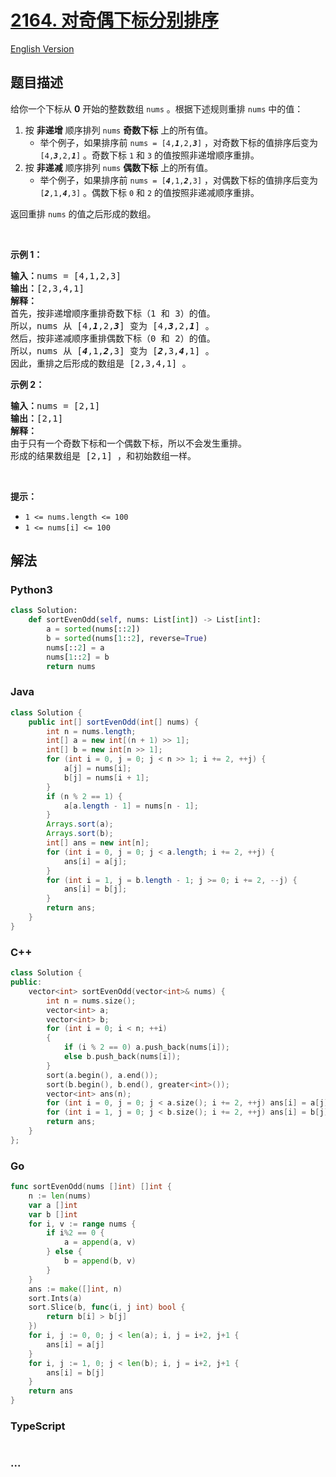 # [2164. 对奇偶下标分别排序](https://leetcode.cn/problems/sort-even-and-odd-indices-independently)

[English Version](/solution/2100-2199/2164.Sort%20Even%20and%20Odd%20Indices%20Independently/README_EN.md)

## 题目描述

<!-- 这里写题目描述 -->

<p>给你一个下标从 <strong>0</strong> 开始的整数数组 <code>nums</code> 。根据下述规则重排 <code>nums</code> 中的值：</p>

<ol>
	<li>按 <strong>非递增</strong> 顺序排列 <code>nums</code> <strong>奇数下标</strong> 上的所有值。
    <ul>
    	<li>举个例子，如果排序前 <code>nums = [4,<em><strong>1</strong></em>,2,<em><strong>3</strong></em>]</code> ，对奇数下标的值排序后变为 <code>[4,<em><strong>3</strong></em>,2,<em><strong>1</strong></em>]</code> 。奇数下标 <code>1</code> 和 <code>3</code> 的值按照非递增顺序重排。</li>
    </ul>
    </li>
    <li>按 <strong>非递减</strong> 顺序排列 <code>nums</code> <strong>偶数下标</strong> 上的所有值。
    <ul>
    	<li>举个例子，如果排序前 <code>nums = [<em><strong>4</strong></em>,1,<em><strong>2</strong></em>,3]</code> ，对偶数下标的值排序后变为 <code>[<em><strong>2</strong></em>,1,<em><strong>4</strong></em>,3]</code> 。偶数下标 <code>0</code> 和 <code>2</code> 的值按照非递减顺序重排。</li>
    </ul>
    </li>
</ol>

<p>返回重排 <code>nums</code> 的值之后形成的数组。</p>

<p>&nbsp;</p>

<p><strong>示例 1：</strong></p>

<pre>
<strong>输入：</strong>nums = [4,1,2,3]
<strong>输出：</strong>[2,3,4,1]
<strong>解释：</strong>
首先，按非递增顺序重排奇数下标（1 和 3）的值。
所以，nums 从 [4,<em><strong>1</strong></em>,2,<em><strong>3</strong></em>] 变为 [4,<em><strong>3</strong></em>,2,<em><strong>1</strong></em>] 。
然后，按非递减顺序重排偶数下标（0 和 2）的值。
所以，nums 从 [<em><strong>4</strong></em>,1,<em><strong>2</strong></em>,3] 变为 [<em><strong>2</strong></em>,3,<em><strong>4</strong></em>,1] 。
因此，重排之后形成的数组是 [2,3,4,1] 。
</pre>

<p><strong>示例 2：</strong></p>

<pre>
<strong>输入：</strong>nums = [2,1]
<strong>输出：</strong>[2,1]
<strong>解释：</strong>
由于只有一个奇数下标和一个偶数下标，所以不会发生重排。
形成的结果数组是 [2,1] ，和初始数组一样。 
</pre>

<p>&nbsp;</p>

<p><strong>提示：</strong></p>

<ul>
	<li><code>1 &lt;= nums.length &lt;= 100</code></li>
	<li><code>1 &lt;= nums[i] &lt;= 100</code></li>
</ul>

## 解法

<!-- 这里可写通用的实现逻辑 -->

<!-- tabs:start -->

### **Python3**

<!-- 这里可写当前语言的特殊实现逻辑 -->

```python
class Solution:
    def sortEvenOdd(self, nums: List[int]) -> List[int]:
        a = sorted(nums[::2])
        b = sorted(nums[1::2], reverse=True)
        nums[::2] = a
        nums[1::2] = b
        return nums
```

### **Java**

<!-- 这里可写当前语言的特殊实现逻辑 -->

```java
class Solution {
    public int[] sortEvenOdd(int[] nums) {
        int n = nums.length;
        int[] a = new int[(n + 1) >> 1];
        int[] b = new int[n >> 1];
        for (int i = 0, j = 0; j < n >> 1; i += 2, ++j) {
            a[j] = nums[i];
            b[j] = nums[i + 1];
        }
        if (n % 2 == 1) {
            a[a.length - 1] = nums[n - 1];
        }
        Arrays.sort(a);
        Arrays.sort(b);
        int[] ans = new int[n];
        for (int i = 0, j = 0; j < a.length; i += 2, ++j) {
            ans[i] = a[j];
        }
        for (int i = 1, j = b.length - 1; j >= 0; i += 2, --j) {
            ans[i] = b[j];
        }
        return ans;
    }
}
```

### **C++**

```cpp
class Solution {
public:
    vector<int> sortEvenOdd(vector<int>& nums) {
        int n = nums.size();
        vector<int> a;
        vector<int> b;
        for (int i = 0; i < n; ++i)
        {
            if (i % 2 == 0) a.push_back(nums[i]);
            else b.push_back(nums[i]);
        }
        sort(a.begin(), a.end());
        sort(b.begin(), b.end(), greater<int>());
        vector<int> ans(n);
        for (int i = 0, j = 0; j < a.size(); i += 2, ++j) ans[i] = a[j];
        for (int i = 1, j = 0; j < b.size(); i += 2, ++j) ans[i] = b[j];
        return ans;
    }
};
```

### **Go**

```go
func sortEvenOdd(nums []int) []int {
	n := len(nums)
	var a []int
	var b []int
	for i, v := range nums {
		if i%2 == 0 {
			a = append(a, v)
		} else {
			b = append(b, v)
		}
	}
	ans := make([]int, n)
	sort.Ints(a)
	sort.Slice(b, func(i, j int) bool {
		return b[i] > b[j]
	})
	for i, j := 0, 0; j < len(a); i, j = i+2, j+1 {
		ans[i] = a[j]
	}
	for i, j := 1, 0; j < len(b); i, j = i+2, j+1 {
		ans[i] = b[j]
	}
	return ans
}
```

### **TypeScript**

```ts

```

### **...**

```

```

<!-- tabs:end -->
